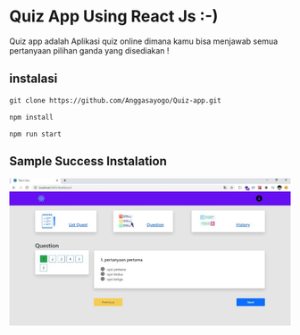 # Quiz App Using React Js :-)
Quiz app adalah Aplikasi quiz online dimana kamu bisa menjawab semua pertanyaan pilihan ganda yang disediakan !

## instalasi
```
git clone https://github.com/Anggasayogo/Quiz-app.git
```
```
npm install
```
```
npm run start
```

## Sample Success Instalation
![bg](images/bg.jpeg) 